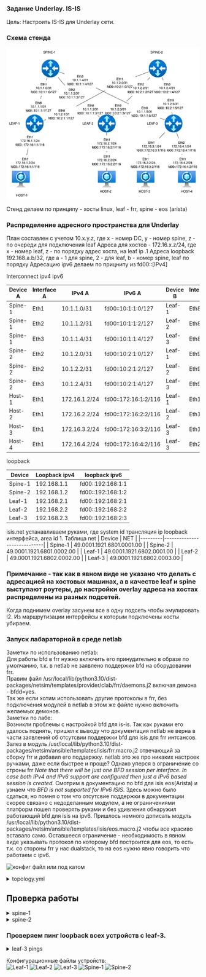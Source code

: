 ### Задание Underlay. IS-IS

Цель:
Настроить IS-IS для Underlay сети.

### Схема стенда

![stand-plan](stand-plan.png)

Стенд делаем по принципу - хосты linux, leaf - frr, spine - eos (arista)

### Распределение адресного пространства для Underlay

План составлен с учетом 10.x.y.z, где x - номер DC, y - номер spine, z - по очереди для подключения leaf
Адреса для хостов - 172.16.x.z/24, где x - номер leaf, z - по порядку адрес хоста, на leaf ip .1
Адреса loopback 192.168.a.b/32, где a - 1 для spine, 2 - для leaf, b - номер spine, leaf по порядку
Адресацию ipv6 делаем по прицнипу из fd00::[IPv4]

Interconnect ipv4 ipv6

| Device A | Interface A | IPv4 A        | IPv6 A               | Device B | Interface B | IPv4 B        | IPv6 B               |
|----------|-------------|---------------|----------------------|----------|-------------|---------------|----------------------|
| Spine-1  | Eth1        | 10.1.1.0/31    | fd00::10:1:1:0/127    | Leaf-1   | Eth8        | 10.1.1.1/31    | fd00::10:1:1:1/127    |
| Spine-1  | Eth2        | 10.1.1.2/31    | fd00::10:1:1:2/127    | Leaf-2   | Eth8        | 10.1.1.3/31    | fd00::10:1:1:3/127    |
| Spine-1  | Eth3        | 10.1.1.4/31    | fd00::10:1:1:4/127    | Leaf-3   | Eth8        | 10.1.1.5/31    | fd00::10:1:1:5/127    |
| Spine-2  | Eth2        | 10.1.2.0/31    | fd00::10:2:1:0/127    | Leaf-1   | Eth9        | 10.1.2.1/31    | fd00::10:2:1:1/127    |
| Spine-2  | Eth2        | 10.1.2.2/31    | fd00::10:2:1:2/127    | Leaf-2   | Eth9        | 10.1.2.3/31    | fd00::10:2:1:3/127    |
| Spine-2  | Eth3        | 10.1.2.4/31    | fd00::10:2:1:4/127    | Leaf-3   | Eth9        | 10.1.2.5/31    | fd00::10:2:1:5/127    |
| Host-1   | Eth1        | 172.16.1.2/24  | fd00::172:16:1:2/116   | Leaf-1   | Eth1        | 172.16.1.1/24  | fd00::172:16:1:1/116   |
| Host-2   | Eth1        | 172.16.2.2/24  | fd00::172:16:2:2/116   | Leaf-2   | Eth1        | 172.16.2.1/24  | fd00::172:16:2:1/116   |
| Host-3   | Eth1        | 172.16.3.2/24  | fd00::172:16:3:2/116  | Leaf-3   | Eth1        | 172.16.3.1/24  | fd00::172:16:3:1/116   |
| Host-4   | Eth1        | 172.16.4.2/24  | fd00::172:16:4:2/116   | Leaf-3   | Eth2        | 172.16.4.1/24  | fd00::172:16:4:1/116   |

loopback

| Device | Loopback ipv4| loopback ipv6|
|-------------|---------------|-----------|
| Spine-1  | 192.168.1.1 | fd00::192:168:1:1 |
| Spine-2  | 192.168.1.2 | fd00::192:168:1:2 |
| Leaf-1   | 192.168.2.1 | fd00::192:168:2:1 |
| Leaf-2   | 192.168.2.2 | fd00::192:168:2:2 |
| Leaf-3   | 192.168.2.3 | fd00::192:168:2:3 |

isis.net устанавливаем руками, где system id  трансляция ip loopback интерфейса, area id 1.
Таблица net 
| Device  | NET                         |
|---------|-----------------------------|
| Spine-1 | 49.0001.1921.6801.0001.00   |
| Spine-2 | 49.0001.1921.6801.0002.00   |
| Leaf-1  | 49.0001.1921.6802.0001.00   |
| Leaf-2  | 49.0001.1921.6802.0002.00   |
| Leaf-3  | 49.0001.1921.6802.0003.00   |


### Примечание - так как в явном виде не указано что делать с адресацией на хостовых машинах, а в качестве leaf и spine выступают роутеры, до настройки overlay адреса на хостах распределены из разных подсетей.
Когда поднимем overlay засунем все в одну подсеть чтобы эмулировать l2. Из маршрутизации интерфейсы к которым подключены хосты убираем.

### Запуск лабараторной в среде netlab
Заметки по использованию netlab:  
Для работы bfd в frr нужно включить его принудительно в образе по умолчанию, т.к. в netlab не заявлено поддержки bfd на оборудовании frr.  
Правим файл /usr/local/lib/python3.10/dist-packages/netsim/templates/provider/clab/frr/daemons.j2 включая демона - bfdd=yes.  
Так же если хотим использовать другие протоколы в frr, без подключения модулей в netlab в этом же файле нужно включить желаемых демонов.  
Заметки по лабе:  
Возникли проблемы с настройкой bfd для is-is. Так как руками его удалось поднять, пришел к выводу что документация netlab  не верна в части заявлений об отсутсвии поддержки bfd для isis для frr интсансов. Залез в модуль /usr/local/lib/python3.10/dist-packages/netsim/ansible/templates/isis/frr.macro.j2 отвечающий за сборку frr и добавил его поддержку. netlab это же про никаких настроек ручками, даже если быстрее и проще?
Однако уперся в ограничение со строны frr _Note that there will be just one BFD session per interface. In case both IPv4 and IPv6 support are configured then just a IPv6 based session is created._ Смотрим в документацию по bfd для isis eos(Arista) и узнаем что _BFD is not supported for IPv6 ISIS_. Здесь можно было сдаться, но помня о том что отсутсвие поддержки в документации скорее связано с недоделанным модулем, а не ограничениями платформ пошел проверять руками и без удивления обнаружил работающий bfd для isis на ipv6. Пришлось немного дописать модуль /usr/local/lib/python3.10/dist-packages/netsim/ansible/templates/isis/eos.macro.j2 чтобы все красиво вставало само. Оставшееся ограничение - необходимость в явном виде указывать протокол по которому bfd построится для eos, то есть т.к. со стороны frr у нас dualstack, то на eos нужно явно говорить что работаем с ipv6. 

![конфиг файл](./topology.yml)
или под катом

<details>
  <summary>topology.yml </summary>

  ```yml
---
provider: clab
module: [ isis]

nodes:
 s1:
  device: eos
  id: 1
  isis:
    instance: netlab
    net: 49.0001.1921.6800.1001.00
  loopback:
    ipv4: 192.168.1.1/32
    ipv6: fd00::192:168:1:1/128
 s2:
  device: eos
  id: 2
  isis:
    instance: netlab
    net: 49.0001.1921.6800.1002.00
  loopback:
    ipv4: 192.168.1.2/32
    ipv6: fd00::192:168:1:2/128
 l1:
  device: frr
  id: 3
  isis:
    instance: netlab
    net: 49.0001.1921.6800.2001.00
  loopback:
    ipv4: 192.168.2.1/32
    ipv6: fd00::192:168:2:1/128
 l2:
  device: frr
  id: 4
  isis:
    instance: netlab
    net: 49.0001.1921.6800.2002.00
  loopback:
    ipv4: 192.168.2.2/32
    ipv6: fd00::192:168:2:2/128
 l3:
  device: frr
  id: 5
  isis:
    instance: netlab
    net: 49.0001.1921.6800.2003.00
  loopback:
    ipv4: 192.168.2.3/32
    ipv6: fd00::192:168:2:3/128
 h1:
  device: linux
 h2:
  device: linux
 h3:
  device: linux
 h4:
  device: linux

links:
#spine1-leaf1,2,3
  - interfaces:
      - node: s1
        ifname: eth1
        isis:
          network_type: point-to-point
          bfd:
            ipv6: True
        ipv4: 10.1.1.0
        ipv6: fd00::10:1:1:0
      - node: l1
        ifname: eth8
        isis:
          network_type: point-to-point
          bfd: True
        ipv4: 10.1.1.1
        ipv6: fd00::10:1:1:1
    prefix:
      ipv4: 10.1.1.0/31
      ipv6: fd00::10:1:1:0/127
  - interfaces:
      - node: s1
        ifname: eth2
        ipv4: 10.1.1.2
        ipv6: fd00::10:1:1:2
        isis:
          network_type: point-to-point
          bfd:
            ipv6: True
      - node: l2
        ifname: eth8
        ipv4: 10.1.1.3
        ipv6: fd00::10:1:1:3
        isis:
          network_type: point-to-point
          bfd: True
    prefix:
      ipv4: 10.1.1.2/31
      ipv6: fd00::10:1:1:2/127
  - interfaces:
      - node: s1
        ifname: eth3
        ipv4: 10.1.1.4
        ipv6: fd00::10:1:1:4
        isis:
          bfd:
            ipv6: True
      - node: l3
        ifname: eth8
        ipv4: 10.1.1.5
        ipv6: fd00::10:1:1:5
        isis:
          bfd: True
    prefix:
      ipv4: 10.1.1.4/31
      ipv6: fd00::10:1:1:4/127
#spine2-leaf1,2,3
  - interfaces:
      - node: s2
        ifname: eth1
        ipv4: 10.1.2.0
        ipv6: fd00::10:1:2:0
        isis:
          network_type: point-to-point
          bfd:
            ipv6: true
      - node: l1
        ifname: eth9
        ipv4: 10.1.2.1
        ipv6: fd00::10:1:2:1
        isis:
          bfd: true
    prefix:
      ipv4: 10.1.2.0/31
      ipv6: fd00::10:1:2:0/127
  - interfaces:
      - node: s2
        ifname: eth2
        ipv4: 10.1.2.2
        ipv6: fd00::10:1:2:2
        isis:
          bfd:
            ipv6: true
      - node: l2
        ifname: eth9
        ipv4: 10.1.2.3
        ipv6: fd00::10:1:2:3
        isis:
          bfd: true
    prefix:
      ipv4: 10.1.2.2/31
      ipv6: fd00::10:1:2:2/127
  - interfaces:
      - node: s2
        ifname: eth3
        ipv4: 10.1.2.4
        ipv6: fd00::10:1:2:4
        isis:
          bfd:
            ipv6: true
      - node: l3
        ifname: eth9
        ipv4: 10.1.2.5
        ipv6: fd00::10:1:2:5
        isis:
          bfd: true
    prefix:
      ipv4: 10.1.2.4/31
      ipv6: fd00::10:1:2:4/127
#host1
  - interfaces:
      - node: h1
        ifname: eth1
        ipv4: 172.16.1.2
        ipv6: fd00::172:16:1:2
      - node: l1
        ifname: eth1
        isis: false
        ipv4: 172.16.1.1
        ipv6: fd00::172:16:1:1
    prefix:
      ipv4: 172.16.1.0/24
      ipv6: fd00::172:16:1:0/116
#host2
  - interfaces:
      - node: h2
        ifname: eth1
        ipv4: 172.16.2.2
        ipv6: fd00::172:16:2:2
      - node: l2
        ifname: eth1
        isis: false
        ipv4: 172.16.2.1
        ipv6: fd00::172:16:2:1
    prefix:
      ipv4: 172.16.2.0/24
      ipv6: fd00::172:16:1:0/116
#host3
  - interfaces:
      - node: h3
        ifname: eth1
        ipv4: 172.16.3.2
        ipv6: fd00::172:16:3:2
      - node: l3
        ifname: eth1
        isis: false
        ipv4: 172.16.3.1
        ipv6: fd00::172:16:3:1
    prefix:
      ipv4: 172.16.3.0/24
      ipv6: fd00::172:16:3:0/116
#host4
  - interfaces:
      - node: h4
        ifname: eth1
        ipv4: 172.16.4.2
        ipv6: fd00::172:16:4:2
      - node: l3
        ifname: eth2
        isis: false
        ipv4: 172.16.4.1
        ipv6: fd00::172:16:4:1
    prefix:
      ipv4: 172.16.4.0/24
      ipv6: fd00::172:16:4:0/116
```
</details>

## Проверка работы

<details>
  <summary>spine-1</summary>
  
  ```txt  
s1#show ip ro

VRF: default

Gateway of last resort is not set

 C        10.1.1.0/31
           directly connected, Ethernet1
 C        10.1.1.2/31
           directly connected, Ethernet2
 C        10.1.1.4/31
           directly connected, Ethernet3
 I L2     10.1.2.0/31 [115/20]
           via 10.1.1.1, Ethernet1
 I L2     10.1.2.2/31 [115/20]
           via 10.1.1.3, Ethernet2
 I L2     10.1.2.4/31 [115/20]
           via 10.1.1.5, Ethernet3
 C        192.168.1.1/32
           directly connected, Loopback0
 I L2     192.168.1.2/32 [115/30]
           via 10.1.1.1, Ethernet1
           via 10.1.1.3, Ethernet2
           via 10.1.1.5, Ethernet3
 I L2     192.168.2.1/32 [115/20]
           via 10.1.1.1, Ethernet1
 I L2     192.168.2.2/32 [115/20]
           via 10.1.1.3, Ethernet2
 I L2     192.168.2.3/32 [115/20]
           via 10.1.1.5, Ethernet3


s1#show ipv6 ro

VRF: default

 C        fd00::10:1:1:0/127 [0/0]
           via Ethernet1, directly connected
 C        fd00::10:1:1:2/127 [0/0]
           via Ethernet2, directly connected
 C        fd00::10:1:1:4/127 [0/0]
           via Ethernet3, directly connected
 I L2     fd00::10:1:2:0/127 [115/20]
           via fe80::a8c1:abff:fef4:6f56, Ethernet1
 I L2     fd00::10:1:2:2/127 [115/20]
           via fe80::a8c1:abff:fe01:dde1, Ethernet2
 I L2     fd00::10:1:2:4/127 [115/20]
           via fe80::a8c1:abff:fe7b:3d0c, Ethernet3
 C        fd00::192:168:1:1/128 [0/0]
           via Loopback0, directly connected
 I L2     fd00::192:168:1:2/128 [115/30]
           via fe80::a8c1:abff:fef4:6f56, Ethernet1
           via fe80::a8c1:abff:fe01:dde1, Ethernet2
           via fe80::a8c1:abff:fe7b:3d0c, Ethernet3
 I L2     fd00::192:168:2:1/128 [115/20]
           via fe80::a8c1:abff:fef4:6f56, Ethernet1
 I L2     fd00::192:168:2:2/128 [115/20]
           via fe80::a8c1:abff:fe01:dde1, Ethernet2
 I L2     fd00::192:168:2:3/128 [115/20]
           via fe80::a8c1:abff:fe7b:3d0c, Ethernet3

s1#show bfd peers
VRF name: default
------------------
DstAddr                                MyDisc         YourDisc       Interface/Transport         Type               LastUp       LastDown            LastDiag    State
------------------------------- ---------------- ---------------- ------------------------- ------------ -------------------- -------------- ------------------- -----
fe80::a8c1:abff:fe60:94a3          2730906329       2680068865           Ethernet2(2177)       normal       08/27/25 15:43             NA       No Diagnostic       Up
fe80::a8c1:abff:fe88:9959          2530925411       1836350440           Ethernet3(2183)       normal       08/27/25 15:16             NA       No Diagnostic       Up
fe80::a8c1:abff:fe92:99c2          1861245626       1908179683           Ethernet1(2173)       normal       08/27/25 15:16             NA       No Diagnostic       Up

s1#show isis neighbors

Instance  VRF      System Id        Type Interface          SNPA              State Hold time   Circuit Id
netlab    default  l1               L2   Ethernet1          P2P               UP    29          00
netlab    default  l2               L2   Ethernet2          P2P               UP    30          00
netlab    default  l3               L2   Ethernet3          P2P               UP    28          00

s1#show isis network topology

IS-IS Instance: netlab VRF: default
  IS-IS IPv4 paths to level-2 routers
    System Id        Metric   IA Metric Next-Hop         Interface                SNPA
    s2               20       0         l1               Ethernet1                P2P
                                        l2               Ethernet2                P2P
                                        l3               Ethernet3                P2P
    l1               10       0         l1               Ethernet1                P2P
    l2               10       0         l2               Ethernet2                P2P
    l3               10       0         l3               Ethernet3                P2P
  IS-IS IPv6 paths to level-2 routers
    System Id        Metric   IA Metric Next-Hop         Interface                SNPA
    s2               20       0         l1               Ethernet1                P2P
                                        l2               Ethernet2                P2P
                                        l3               Ethernet3                P2P
    l1               10       0         l1               Ethernet1                P2P
    l2               10       0         l2               Ethernet2                P2P
    l3               10       0         l3               Ethernet3                P2P

```
</details>

<details>
  <summary>spine-2 </summary>

  ```txt  

s2#show ip ro

Gateway of last resort is not set

 I L2     10.1.1.0/31 [115/20]
           via 10.1.2.1, Ethernet1
 I L2     10.1.1.2/31 [115/20]
           via 10.1.2.3, Ethernet2
 I L2     10.1.1.4/31 [115/20]
           via 10.1.2.5, Ethernet3
 C        10.1.2.0/31
           directly connected, Ethernet1
 C        10.1.2.2/31
           directly connected, Ethernet2
 C        10.1.2.4/31
           directly connected, Ethernet3
 I L2     192.168.1.1/32 [115/30]
           via 10.1.2.1, Ethernet1
           via 10.1.2.3, Ethernet2
           via 10.1.2.5, Ethernet3
 C        192.168.1.2/32
           directly connected, Loopback0
 I L2     192.168.2.1/32 [115/20]
           via 10.1.2.1, Ethernet1
 I L2     192.168.2.2/32 [115/20]
           via 10.1.2.3, Ethernet2
 I L2     192.168.2.3/32 [115/20]
           via 10.1.2.5, Ethernet3

s2#show ipv6 ro

VRF: default

 I L2     fd00::10:1:1:0/127 [115/20]
           via fe80::a8c1:abff:fe8b:1dd7, Ethernet1
 I L2     fd00::10:1:1:2/127 [115/20]
           via fe80::a8c1:abff:fe10:3ceb, Ethernet2
 I L2     fd00::10:1:1:4/127 [115/20]
           via fe80::a8c1:abff:fee5:14ed, Ethernet3
 C        fd00::10:1:2:0/127 [0/0]
           via Ethernet1, directly connected
 C        fd00::10:1:2:2/127 [0/0]
           via Ethernet2, directly connected
 C        fd00::10:1:2:4/127 [0/0]
           via Ethernet3, directly connected
 I L2     fd00::192:168:1:1/128 [115/30]
           via fe80::a8c1:abff:fe8b:1dd7, Ethernet1
           via fe80::a8c1:abff:fe10:3ceb, Ethernet2
           via fe80::a8c1:abff:fee5:14ed, Ethernet3
 C        fd00::192:168:1:2/128 [0/0]
           via Loopback0, directly connected
 I L2     fd00::192:168:2:1/128 [115/20]
           via fe80::a8c1:abff:fe8b:1dd7, Ethernet1
 I L2     fd00::192:168:2:2/128 [115/20]
           via fe80::a8c1:abff:fe10:3ceb, Ethernet2
 I L2     fd00::192:168:2:3/128 [115/20]
           via fe80::a8c1:abff:fee5:14ed, Ethernet3

s2#show bfd peers
VRF name: default
-----------------
DstAddr                                MyDisc         YourDisc       Interface/Transport         Type               LastUp       LastDown            LastDiag    State
------------------------------- ---------------- ---------------- ------------------------- ------------ -------------------- -------------- ------------------- -----
fe80::a8c1:abff:fe10:3ceb          2399755991       2604022487           Ethernet2(2171)       normal       08/27/25 15:16             NA       No Diagnostic       Up
fe80::a8c1:abff:fe8b:1dd7           854137237       4290215108           Ethernet1(2169)       normal       08/27/25 15:16             NA       No Diagnostic       Up
fe80::a8c1:abff:fee5:14ed          1230089738         45823714           Ethernet3(2179)       normal       08/27/25 15:16             NA       No Diagnostic       Up

s2#show isis neighbors

Instance  VRF      System Id        Type Interface          SNPA              State Hold time   Circuit Id
netlab    default  l1               L2   Ethernet1          P2P               UP    28          00
netlab    default  l2               L2   Ethernet2          P2P               UP    28          00
netlab    default  l3               L2   Ethernet3          P2P               UP    29          00


s2#show isis network topology

IS-IS Instance: netlab VRF: default
  IS-IS IPv4 paths to level-2 routers
    System Id        Metric   IA Metric Next-Hop         Interface                SNPA
    s1               20       0         l1               Ethernet1                P2P
                                        l2               Ethernet2                P2P
                                        l3               Ethernet3                P2P
    l1               10       0         l1               Ethernet1                P2P
    l2               10       0         l2               Ethernet2                P2P
    l3               10       0         l3               Ethernet3                P2P
  IS-IS IPv6 paths to level-2 routers
    System Id        Metric   IA Metric Next-Hop         Interface                SNPA
    s1               20       0         l1               Ethernet1                P2P
                                        l2               Ethernet2                P2P
                                        l3               Ethernet3                P2P
    l1               10       0         l1               Ethernet1                P2P
    l2               10       0         l2               Ethernet2                P2P
    l3               10       0         l3               Ethernet3                P2P

```
</details>

### Проверяем пинг loopback всех устройств с leaf-3.

<details>
  <summary>leaf-3 pings </summary>

  ```txt  
l3# ping l1
PING l1 (192.168.2.1): 56 data bytes
64 bytes from 192.168.2.1: seq=0 ttl=63 time=1.610 ms
64 bytes from 192.168.2.1: seq=1 ttl=63 time=0.901 ms
64 bytes from 192.168.2.1: seq=2 ttl=63 time=0.808 ms
^C
--- l1 ping statistics ---
3 packets transmitted, 3 packets received, 0% packet loss
round-trip min/avg/max = 0.808/1.106/1.610 ms
l3# ping l2
PING l2 (192.168.2.2): 56 data bytes
64 bytes from 192.168.2.2: seq=0 ttl=63 time=1.253 ms
64 bytes from 192.168.2.2: seq=1 ttl=63 time=0.875 ms
64 bytes from 192.168.2.2: seq=2 ttl=63 time=0.850 ms
^C
--- l2 ping statistics ---
3 packets transmitted, 3 packets received, 0% packet loss
round-trip min/avg/max = 0.850/0.992/1.253 ms
l3# ping s1
PING s1 (192.168.1.1): 56 data bytes
64 bytes from 192.168.1.1: seq=0 ttl=64 time=0.074 ms
64 bytes from 192.168.1.1: seq=1 ttl=64 time=0.098 ms
64 bytes from 192.168.1.1: seq=2 ttl=64 time=0.095 ms
64 bytes from 192.168.1.1: seq=3 ttl=64 time=0.092 ms
64 bytes from 192.168.1.1: seq=4 ttl=64 time=0.115 ms
^C
--- s1 ping statistics ---
5 packets transmitted, 5 packets received, 0% packet loss
round-trip min/avg/max = 0.074/0.094/0.115 ms
l3# ping s2
PING s2 (192.168.1.2): 56 data bytes
64 bytes from 192.168.1.2: seq=0 ttl=64 time=0.103 ms
64 bytes from 192.168.1.2: seq=1 ttl=64 time=0.094 ms
64 bytes from 192.168.1.2: seq=2 ttl=64 time=0.173 ms
64 bytes from 192.168.1.2: seq=3 ttl=64 time=0.106 ms
64 bytes from 192.168.1.2: seq=4 ttl=64 time=0.111 ms
^C
--- s2 ping statistics ---
5 packets transmitted, 5 packets received, 0% packet loss
round-trip min/avg/max = 0.094/0.117/0.173 ms

l3# ping ipv6 l1
PING l1 (fd00::192:168:2:1): 56 data bytes
64 bytes from fd00::192:168:2:1: seq=0 ttl=63 time=1.274 ms
64 bytes from fd00::192:168:2:1: seq=1 ttl=63 time=1.009 ms
64 bytes from fd00::192:168:2:1: seq=2 ttl=63 time=0.636 ms
^C
--- l1 ping statistics ---
3 packets transmitted, 3 packets received, 0% packet loss
round-trip min/avg/max = 0.636/0.973/1.274 ms
l3# ping ipv6 l2
PING l2 (fd00::192:168:2:2): 56 data bytes
64 bytes from fd00::192:168:2:2: seq=0 ttl=63 time=1.395 ms
64 bytes from fd00::192:168:2:2: seq=1 ttl=63 time=1.001 ms
64 bytes from fd00::192:168:2:2: seq=2 ttl=63 time=1.386 ms
^C
--- l2 ping statistics ---
3 packets transmitted, 3 packets received, 0% packet loss
round-trip min/avg/max = 1.001/1.260/1.395 ms
l3# ping ipv6 s1
PING s1 (fd00::192:168:1:1): 56 data bytes
64 bytes from fd00::192:168:1:1: seq=0 ttl=64 time=0.140 ms
64 bytes from fd00::192:168:1:1: seq=1 ttl=64 time=0.115 ms
64 bytes from fd00::192:168:1:1: seq=2 ttl=64 time=0.096 ms
^C
--- s1 ping statistics ---
3 packets transmitted, 3 packets received, 0% packet loss
round-trip min/avg/max = 0.096/0.117/0.140 ms
l3# ping ipv6 s2
PING s2 (fd00::192:168:1:2): 56 data bytes
64 bytes from fd00::192:168:1:2: seq=0 ttl=64 time=0.105 ms
64 bytes from fd00::192:168:1:2: seq=1 ttl=64 time=0.098 ms
64 bytes from fd00::192:168:1:2: seq=2 ttl=64 time=0.202 ms
64 bytes from fd00::192:168:1:2: seq=3 ttl=64 time=0.090 ms
^C
--- s2 ping statistics ---
4 packets transmitted, 4 packets received, 0% packet loss
round-trip min/avg/max = 0.090/0.123/0.202 ms

```
</details>

Конфигурационные файлы устройств:  
![Leaf-1](./l1.cfg)
![Leaf-2](./l2.cfg)
![Leaf-3](./l3.cfg)
![Spine-1](./s1.cfg)
![Spine-2](./s2.cfg)

